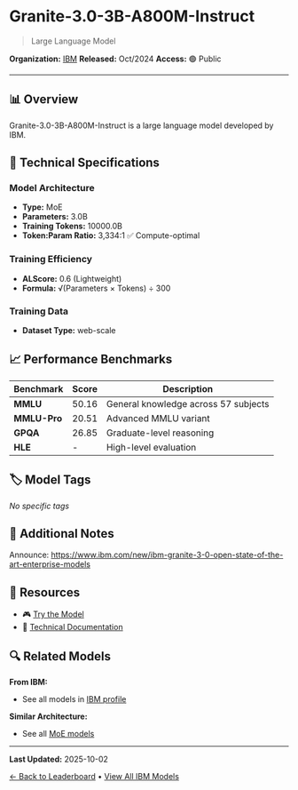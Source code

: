 # Granite-3.0-3B-A800M-Instruct

> Large Language Model

**Organization:** [IBM](../../labs/ibm.md)
**Released:** Oct/2024
**Access:** 🟢 Public

---

## 📊 Overview

Granite-3.0-3B-A800M-Instruct is a large language model developed by IBM.

## 🔧 Technical Specifications

### Model Architecture
- **Type:** MoE
- **Parameters:** 3.0B
- **Training Tokens:** 10000.0B
- **Token:Param Ratio:** 3,334:1 ✅ Compute-optimal

### Training Efficiency
- **ALScore:** 0.6 (Lightweight)
- **Formula:** √(Parameters × Tokens) ÷ 300

### Training Data
- **Dataset Type:** web-scale

## 📈 Performance Benchmarks

| Benchmark | Score | Description |
|-----------|-------|-------------|
| **MMLU** | 50.16 | General knowledge across 57 subjects |
| **MMLU-Pro** | 20.51 | Advanced MMLU variant |
| **GPQA** | 26.85 | Graduate-level reasoning |
| **HLE** | - | High-level evaluation |

## 🏷️ Model Tags

_No specific tags_

## 📝 Additional Notes

Announce: https://www.ibm.com/new/ibm-granite-3-0-open-state-of-the-art-enterprise-models

## 🔗 Resources

- 🎮 [Try the Model](https://huggingface.co/ibm-granite/granite-3.0-3b-a800m-instruct)
- 📄 [Technical Documentation](http://ibm.biz/granite-report)

## 🔍 Related Models

**From IBM:**
- See all models in [IBM profile](../../labs/ibm.md)

**Similar Architecture:**
- See all [MoE models](../../architectures/moe.md)

---

**Last Updated:** 2025-10-02

[← Back to Leaderboard](../../README.md) • [View All IBM Models](../../labs/ibm.md)
